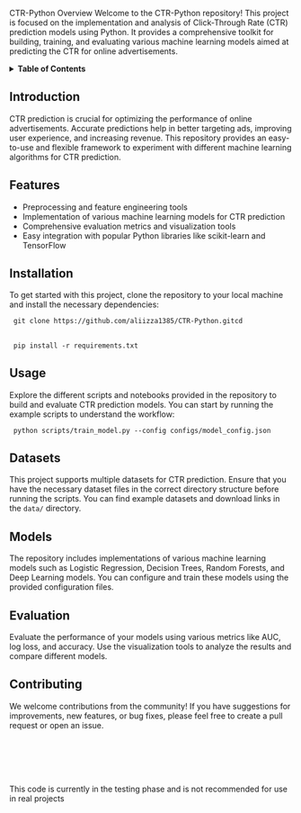 CTR-Python
Overview
Welcome to the CTR-Python repository! This project is focused on the implementation and analysis of Click-Through Rate (CTR) prediction models using Python. It provides a comprehensive toolkit for building, training, and evaluating various machine learning models aimed at predicting the CTR for online advertisements.

<details> <summary><strong>Table of Contents</strong></summary> <ul> <li><a href="#introduction">Introduction</a></li> <li><a href="#features">Features</a></li> <li><a href="#installation">Installation</a></li> <li><a href="#usage">Usage</a></li> <li><a href="#datasets">Datasets</a></li> <li><a href="#models">Models</a></li> <li><a href="#evaluation">Evaluation</a></li> <li><a href="#contributing">Contributing</a></li> </ul> </details>

<h2 id="introduction">Introduction</h2> <p>CTR prediction is crucial for optimizing the performance of online advertisements. Accurate predictions help in better targeting ads, improving user experience, and increasing revenue. This repository provides an easy-to-use and flexible framework to experiment with different machine learning algorithms for CTR prediction.</p>

<h2 id="features">Features</h2> <ul> <li>Preprocessing and feature engineering tools</li> <li>Implementation of various machine learning models for CTR prediction</li> <li>Comprehensive evaluation metrics and visualization tools</li> <li>Easy integration with popular Python libraries like scikit-learn and TensorFlow</li> </ul>

<h2 id="installation">Installation</h2> <p>To get started with this project, clone the repository to your local machine and install the necessary dependencies:</p> <pre><code> git clone https://github.com/aliizza1385/CTR-Python.gitcd </code></pre>
<h2 id="installation"></h2> <p></p> <pre><code> pip install -r requirements.txt</code></pre>
<h2 id="usage">Usage</h2> <p>Explore the different scripts and notebooks provided in the repository to build and evaluate CTR prediction models. You can start by running the example scripts to understand the workflow:</p> <pre><code> python scripts/train_model.py --config configs/model_config.json </code></pre>

<h2 id="datasets">Datasets</h2> <p>This project supports multiple datasets for CTR prediction. Ensure that you have the necessary dataset files in the correct directory structure before running the scripts. You can find example datasets and download links in the <code>data/</code> directory.</p>

<h2 id="models">Models</h2> <p>The repository includes implementations of various machine learning models such as Logistic Regression, Decision Trees, Random Forests, and Deep Learning models. You can configure and train these models using the provided configuration files.</p>

<h2 id="evaluation">Evaluation</h2> <p>Evaluate the performance of your models using various metrics like AUC, log loss, and accuracy. Use the visualization tools to analyze the results and compare different models.</p>

<h2 id="contributing">Contributing</h2> <p>We welcome contributions from the community! If you have suggestions for improvements, new features, or bug fixes, please feel free to create a pull request or open an issue.</p>

<br>
<br>
<br>
<br>
  <p style="color:red;"><p>This code is currently in the testing phase and is not recommended for use in real projects</p></p>


